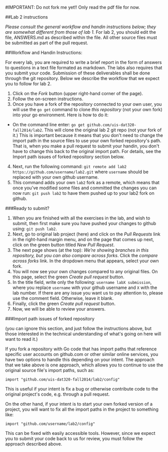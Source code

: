 #IMPORTANT: Do not fork me yet!! Only read the pdf file for now.

##Lab 2 instructions

*Please consult the general workflow and handin instructions below; they are
somewhat different from those of lab 1.* For lab 2, you should edit the file,
ANSWERS.md as described within the file. All other source files must be
submitted as part of the pull request.

##Workflow and Handin Instructions:

For every lab, you are required to write a brief report in the form of answers
to questions in a text file formated as markdown. The labs also requires that
you submit your code. Submission of these deliverables shall be done through
the git repository. Below we describe the workflow that we expect you to follow
for lab 2.

1. Click on the *Fork* button (upper right-hand corner of the page).
2. Follow the on-screen instructions.
3. Once you have a fork of the repository connected to your own user, you will use the `go get` command to clone *this repository* (not your own fork) into your go environment. Here is how to do it:
  - On the command line enter:
  		`go get github.com/uis-dat320-fall2014/lab2`.
    This will clone the original lab 2 git repo (not your fork of it.) This is
    important because it means that you don't need to change the import path in
    the source files to use your own forked repository's path. That is, when
    you make a pull request to submit your handin, you don't have to change
    this back to the original import path. For details, see the Import path
	issues of forked repository section below.
4. Next, run the following command: 
		`git remote add lab2 https://github.com/username/lab2.git`
	where `username` should be replaced with your own github username.
5. This command adds your own `lab2` fork as a remote, which means that once you've modified some files and committed the changes you can now run:
		`git push lab2`
	to have them pushed up to your lab2 fork on github.

###Ready to submit?
1. When you are finished with all the exercises in the lab, and wish to submit, then first make sure you have pushed your changes to github using: `git push lab2`.
2. Next, go to original lab project (here) and click on the *Pull Requests* link in the right-hand margin menu, and on the page that comes up next, click on the green button titled *New Pull Request*.
3. The next page shows (at the top): *We’re showing branches in this repository, but you can also compare across forks*. Click the *compare across forks* link. In the dropdown menu that appears, select your own fork.
4. You will now see your own changes compared to any original files. On this page, select the green *Create pull request* button.
5. In the title field, write only the following: `username labX submission`, where you replace `username` with your github username and `X` with the lab number. If there are any issue you want us to pay attention to, please use the comment field. Otherwise, leave it blank.
6. Finally, click the green *Create pull request* button.
7. Now, we will be able to review your answers.

###Import path issues of forked repository

(you can ignore this section, and just follow the instructions above, but those interested in the technical understanding of what's going on here will want to read it.)

If you fork a repository with Go code that has import paths that reference specific user accounts on github.com or other similar online services, you have two options to handle this depending on your intent. The approach that we take above is one approach, which allows you to continue to use the original source file's import paths, such as:

	import "github.com/uis-dat320-fall2014/lab2/config"

This is useful if your intent is fix a bug or otherwise contribute code to the original project's code, e.g. through a pull request.

On the other hand, if your intent is to start your own forked version of a project, you will want to fix all the import paths in the project to something like:

	import "github.com/username/lab2/config"

This can be fixed with easily accessible tools. However, since we expect you to submit your code back to us for review, you must follow the approach described above.

